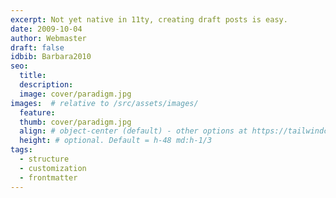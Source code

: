 ```yaml
---
excerpt: Not yet native in 11ty, creating draft posts is easy.
date: 2009-10-04
author: Webmaster
draft: false
idbib: Barbara2010
seo:
  title:
  description:
  image: cover/paradigm.jpg
images:  # relative to /src/assets/images/
  feature: 
  thumb: cover/paradigm.jpg
  align: # object-center (default) - other options at https://tailwindcss.com/docs/object-position
  height: # optional. Default = h-48 md:h-1/3
tags:
  - structure
  - customization
  - frontmatter
---
```



